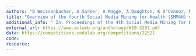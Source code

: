 ```yaml
---
authors: "D Weissenbacher, A Sarker, A Magge, A Daughton, K O'Connor, M Paul, G Gonzalez-Hernandez"
title: "Overview of the fourth Social Media Mining for Health (SMM4H) shared task at ACL 2019."
additional_info: " In: Proceedings of the 4th Social Media Mining for Health Applications (SMM4H) Workshop & Shared Task. 2019. August. Florence, Italy. Pages: 21-30. DOI: 10.18653/v1/W19-3203"
external_url: https://www.aclweb.org/anthology/W19-3203.pdf
data: https://competitions.codalab.org/competitions/22521
code:
resource:
---
```

